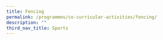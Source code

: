 ```yaml
---
title: Fencing
permalink: /programmes/co-curricular-activities/fencing/
description: ""
third_nav_title: Sports
---
```


